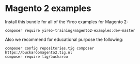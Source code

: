 # Magento 2 examples
Install this bundle for all of the Yireo examples for Magento 2:

    composer require yireo-training/magento2-examples:dev-master

Also we recommend for educational purpose the following:

    composer config repositories.tig composer https://buckaroomagento2.tig.nl
    composer require tig/buckaroo
